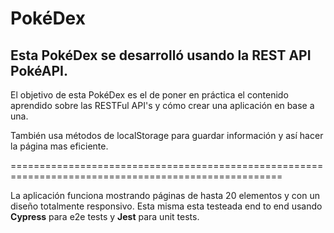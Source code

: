 # PokéDex

## Esta PokéDex se desarrolló usando la REST API PokéAPI.

El objetivo de esta PokéDex es el de poner en práctica el contenido aprendido sobre
las RESTFul API's y cómo crear una aplicación en base a una.

También usa métodos de localStorage para guardar información y así hacer la página mas eficiente.

=====================================================================================================

La aplicación funciona mostrando páginas de hasta 20 elementos y con un diseño totalmente responsivo.
Esta misma esta testeada end to end usando **Cypress** para e2e tests y **Jest** para unit tests.

